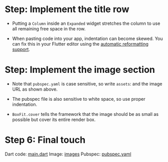# Step: Implement the title row

- Putting a `Column` inside an `Expanded` widget stretches the column to use all remaining free space in the row.

- When pasting code into your app, indentation can become skewed. You can fix this in your Flutter editor using the [automatic reformatting support](https://docs.flutter.dev/tools/formatting).

# Step: Implement the image section

- Note that `pubspec.yaml` is case sensitive, so write `assets`: and the image URL as shown above.

- The pubspec file is also sensitive to white space, so use proper indentation.

- `BoxFit.cover` tells the framework that the image should be as small as possible but cover its entire render box.

# Step 6: Final touch

Dart code: [main.dart](https://github.com/flutter/website/tree/main/examples/layout/lakes/step6/lib/main.dart)
Image: [images](https://github.com/flutter/website/tree/main/examples/layout/lakes/step6/images)
Pubspec: [pubspec.yaml](https://github.com/flutter/website/tree/main/examples/layout/lakes/step6/pubspec.yaml)